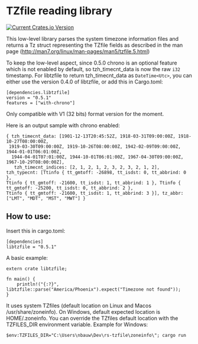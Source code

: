 # TZfile reading library

[![Current Crates.io Version](https://img.shields.io/crates/v/libtzfile.svg)](https://crates.io/crates/libtzfile)

This low-level library parses the system timezone information files and returns a Tz struct representing the TZfile fields as described in the man page (http://man7.org/linux/man-pages/man5/tzfile.5.html)

To keep the low-level aspect, since 0.5.0 chrono is an optional feature which is not enabled by default, so tzh_timecnt_data is now the raw `i32` timestamp.
For libtzfile to return tzh_timecnt_data as `DateTime<Utc>`, you can either use the version 0.4.0 of libtzfile, or add this in Cargo.toml:
```
[dependencies.libtzfile]
version = "0.5.1"
features = ["with-chrono"]
```

Only compatible with V1 (32 bits) format version for the moment.

Here is an output sample with chrono enabled:

```
{ tzh_timecnt_data: [1901-12-13T20:45:52Z, 1918-03-31T09:00:00Z, 1918-10-27T08:00:00Z,
 1919-03-30T09:00:00Z, 1919-10-26T08:00:00Z, 1942-02-09T09:00:00Z, 1944-01-01T06:01:00Z,
  1944-04-01T07:01:00Z, 1944-10-01T06:01:00Z, 1967-04-30T09:00:00Z, 1967-10-29T08:00:00Z],
   tzh_timecnt_indices: [2, 1, 2, 1, 2, 3, 2, 3, 2, 1, 2], tzh_typecnt: [Ttinfo { tt_gmtoff: -26898, tt_isdst: 0, tt_abbrind: 0 },
Ttinfo { tt_gmtoff: -21600, tt_isdst: 1, tt_abbrind: 1 }, Ttinfo { tt_gmtoff: -25200, tt_isdst: 0, tt_abbrind: 2 },
Ttinfo { tt_gmtoff: -21600, tt_isdst: 1, tt_abbrind: 3 }], tz_abbr: ["LMT", "MDT", "MST", "MWT"] }
```

## How to use:

Insert this in cargo.toml:
````
[dependencies]
libtzfile = "0.5.1"
````

A basic example:

```
extern crate libtzfile;

fn main() {
    println!("{:?}", libtzfile::parse("America/Phoenix").expect("Timezone not found"));
}
```

It uses system TZfiles (default location on Linux and Macos /usr/share/zoneinfo). On Windows, default expected location is HOME/.zoneinfo. You can override the TZfiles default location with the TZFILES_DIR environment variable. Example for Windows:

```
$env:TZFILES_DIR="C:\Users\nbauw\Dev\rs-tzfile\zoneinfo\"; cargo run
```